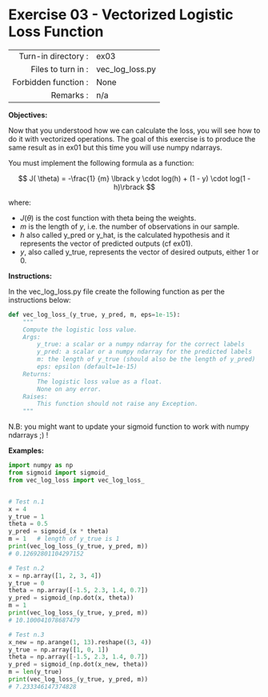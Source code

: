 # Exercise 03 - Vectorized Logistic Loss Function

|                         |                         |
| -----------------------:| ----------------------- |
|   Turn-in directory :   |  ex03                   |
|   Files to turn in :    |  vec_log_loss.py        |
|   Forbidden function :  |  None                   |
|   Remarks :             |  n/a                    |

**Objectives:**

Now that you understood how we can calculate the loss, you will see how to do it with vectorized operations.
The goal of this exercise is to produce the same result as in ex01 but this time you will use numpy ndarrays.

You must implement the following formula as a function:  

$$
J( \theta) = -\frac{1} {m} \lbrack y \cdot log(h) + (1 - y) \cdot log(1 - h)\rbrack
$$

where:  
* $J( \theta)$ is the cost function with theta being the weights.
* $m$ is the length of $y$, i.e. the number of observations in our sample.
* $h$ also called y_pred or y_hat, is the calculated hypothesis and it represents the vector of predicted outputs (cf ex01).
* $y$, also called y_true, represents the vector of desired outputs, either 1 or 0.

**Instructions:**

In the vec_log_loss.py file create the following function as per the instructions below: 
```python
def vec_log_loss_(y_true, y_pred, m, eps=1e-15):
    """
    Compute the logistic loss value.
    Args:
        y_true: a scalar or a numpy ndarray for the correct labels
        y_pred: a scalar or a numpy ndarray for the predicted labels
        m: the length of y_true (should also be the length of y_pred)
        eps: epsilon (default=1e-15)
    Returns:
        The logistic loss value as a float.
        None on any error.
    Raises:
        This function should not raise any Exception.
    """
```

N.B: you might want to update your sigmoid function to work with numpy ndarrays ;) !

**Examples:**
```python
import numpy as np
from sigmoid import sigmoid_
from vec_log_loss import vec_log_loss_


# Test n.1
x = 4
y_true = 1
theta = 0.5
y_pred = sigmoid_(x * theta)
m = 1   # length of y_true is 1
print(vec_log_loss_(y_true, y_pred, m))     
# 0.12692801104297152

# Test n.2
x = np.array([1, 2, 3, 4])
y_true = 0
theta = np.array([-1.5, 2.3, 1.4, 0.7])
y_pred = sigmoid_(np.dot(x, theta))
m = 1
print(vec_log_loss_(y_true, y_pred, m))     
# 10.100041078687479

# Test n.3
x_new = np.arange(1, 13).reshape((3, 4))
y_true = np.array([1, 0, 1])
theta = np.array([-1.5, 2.3, 1.4, 0.7])
y_pred = sigmoid_(np.dot(x_new, theta))
m = len(y_true)
print(vec_log_loss_(y_true, y_pred, m))     
# 7.233346147374828
```
